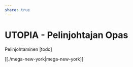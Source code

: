 ```yaml
---
share: true
---
```

# UTOPIA - Pelinjohtajan Opas
Pelinjohtaminen [todo]


[[./mega-new-york|mega-new-york]]